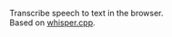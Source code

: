 Transcribe speech to text in the browser.   
Based on [whisper.cpp](https://github.com/ggerganov/whisper.cpp). 
